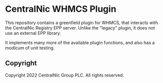 # CentralNic WHMCS Plugin

This repository contains a greenfield plugin for WHMCS, that interacts with the CentralNic Registry EPP server. Unlike the "legacy"
plugin, it does not use an external EPP library.

It implements many more of the available plugin functions, and also has a modicum of unit testing.

## Copyright

Copyright 2022 CentralNic Group PLC. All rights reserved.
